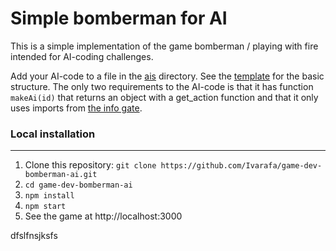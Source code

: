 # Simple bomberman for AI

This is a simple implementation of the game bomberman / playing with fire intended for AI-coding challenges.

Add your AI-code to a file in the [ais](public/ais) directory. See the [template](public/ais/template.js) for the basic structure. The only two requirements to the AI-code is that it has function `makeAi(id)` that returns an object with a get_action function and that it only uses imports from [the info gate](public/ai-info-gate.js).


### Local installation

------------
1. Clone this repository: ```git clone https://github.com/Ivarafa/game-dev-bomberman-ai.git```
2. ```cd game-dev-bomberman-ai```
3. ```npm install```
4. ```npm start```
5. See the game at http://localhost:3000


dfslfnsjksfs